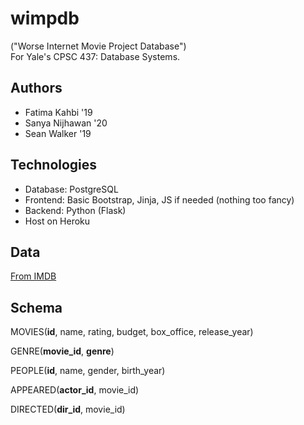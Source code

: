 # wimpdb
("Worse Internet Movie Project Database")  
For Yale's CPSC 437: Database Systems.  

## Authors
* Fatima Kahbi '19
* Sanya Nijhawan '20
* Sean Walker '19

## Technologies
* Database: PostgreSQL
* Frontend: Basic Bootstrap, Jinja, JS if needed (nothing too fancy)
* Backend: Python (Flask)
* Host on Heroku

## Data
[From IMDB](https://www.imdb.com/interfaces/)

## Schema
MOVIES(__id__, name, rating, budget, box\_office, release\_year)

GENRE(__movie\_id__, __genre__)

PEOPLE(__id__, name, gender, birth\_year)

APPEARED(__actor\_id__, movie\_id)

DIRECTED(__dir\_id__, movie\_id)

